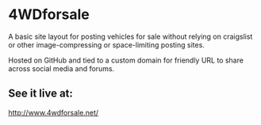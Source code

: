 # 4WDforsale
A basic site layout for posting vehicles for sale without relying on craigslist or other image-compressing or space-limiting posting sites.

Hosted on GitHub and tied to a custom domain for friendly URL to share across social media and forums.

## See it live at:
http://www.4wdforsale.net/
